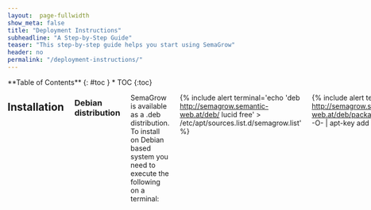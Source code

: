 ```yaml
---
layout:  page-fullwidth
show_meta: false
title: "Deployment Instructions"
subheadline: "A Step-by-Step Guide"
teaser: "This step-by-step guide helps you start using SemaGrow"
header: no
permalink: "/deployment-instructions/"
---
```

<div class="row">
<div class="medium-4 medium-push-8 columns" markdown="1">
<div class="panel radius" markdown="1">
**Table of Contents**
{: #toc }
*  TOC
{:toc}
</div>
</div><!-- /.medium-4.columns -->

<div class="medium-8 medium-pull-4 columns" markdown="1">

## Installation

### Debian distribution

SemaGrow is available as a .deb distribution. To install on Debian based system
you need to execute the following on a terminal:

{% include alert terminal='echo \'deb http://semagrow.semantic-web.at/deb/ lucid free\' > /etc/apt/sources.list.d/semagrow.list' %}

{% include alert terminal='wget -q http://semagrow.semantic-web.at/deb/packages.semagrow.key -O- \| apt-key add -' %}

{% include alert terminal='apt-get update && apt-get install openjdk-7-jdk semagrow' %}

To start the SemaGrow endpoint, issue:

{% include alert terminal='service semagrow start' %}

At this point, the SemaGrow stack should be up and running and the output of the

{% include alert terminal='service semagrow status' %}
{% include alert terminal='[ ok ] SemaGrow Stack is running with pid ****.' %}

To access SemaGrow Stack endpoint through a browser, enter the following
 url: http://<ip>:8080/SemaGrow, where <ip> is the IP of your computer.
 By default, SemaGrow uses the 8080 port

At http://143.233.226.43:8080/SemaGrow you can find a publicly available example
deployment of the SemaGrow stack.

The logs of the SemaGrow stack are found in your computer in the path:
`/var/log/semagrow/`

### WAR file

### Docker image

{% include alert terminal='docker run semagrow/semagrow:latest' %}


### Build from sources

<small markdown="1">[Up to table of contents](#toc)</small>
{: .text-right }


## Configuration

The information that the SemaGrow stack needs regarding the available datasets,
in the form of metadata, is found locally in your computer in the turtle file
metadata.ttl. This file is located at the path:
<samp>/etc/default/semagrow/metadata.ttl</samp>

This file contains all the necessary information regarding the available
datasets that the SemaGrow stack can access in order to get the data the user
requests through SemaGrow using SPARQL queries.
The metadata.ttl file can be modified with a text editor or, ideally, using the
Eleon metadata editor. You can find detailed information on the usage of the
Eleon metadata editor at the Eleon User Guide. Each time you modify the
<samp>metadata.ttl</samp> file you must restart the semagrow service by issuing  

{% include alert terminal='service semagrow restart' %}

Semagrow is a SPARQL endpoint meant to be used by a client
application, but a human-usable Web app is also provided for testing
and monitoring. The Semagrow Web app can be accessed at
<samp>http://localhost:8080/SemaGrow</samp>.
Clicking on the “Sparql” tab presents the SPARQL query environment (Screenshot 1).

By submitting SPARQL queries, one can get relevant results from the datasets
whose metadata information is provided through the <samp>metadata.ttl</samp> file. In our
example, the <samp>metadata.ttl</samp> file[1] contains metadata regarding the AGRIS dataset,
which is an international information system for the agricultural science and
technology.

You can see a simple usage of the SemaGrow stack by submitting the SPARQL query
already filled out in the SPARQL query box:

{% highlight sparql %}
select * {
  ?s ?p ?o
} limit 20
{% endhighlight %}

Simply press the SPARQL button below the box (by pressing the SPARQL button,
SemaGrow executes the query written inside the query box). This will return and
show on screen the first 20 results from AGRIS (Screenshot 2). As can be seen in
the screenshot, the query was successfully executed and the results are shown
on the right side of the page, in JSON format.

The great benefit from using the SemaGrow stack is that by altering the metadata
file, especially by adding metadata of new datasets semantically relevant to the
ones already used, SemaGrow can “understand” the relevance between the datasets
and thus provide an even greater and enriched result set, even by submitting the
same query as before the metadata change.

<small markdown="1">[Up to table of contents](#toc)</small>
{: .text-right }


## My First Example

Let's say one wants to get the agricultural images published between the years
2006 and 2008. The SPARQL query that can provide this result set is
(the metadata file contains information only for the AGRIS dataset and can be
found at [1]):

{% highlight sparql %}
prefix dct: <http://purl.org/dc/terms/>.
prefix xsd: <http://www.w3.org/2001/XMLSchema#>.
select ?s ?a {
   ?s dct:issued ?a.
   ?s dct:type "Image".
   filter(xsd:integer(?a) > 2005).
   filter(xsd:integer(?a) < 2009).
}
{% endhighlight %}

The results showing the title of the publications (published between 2006 and
2008) will be shown on the right side of the page (Screenshot 3).


In order to receive the total number of those publications, we can execute the
following query:

{% highlight sparql %}
prefix dct: <http://purl.org/dc/terms/>.
prefix xsd: <http://www.w3.org/2001/XMLSchema#>.
select (count(?s) as ?no) {
  ?s dct:issued ?a.
  ?s dct:type "Image".
  filter(xsd:integer(?a) > 2005).
  filter(xsd:integer(?a) < 2009).
}
{% endhighlight %}

see Screenshot 4: Counting images published during 2006 – 2008.

As mentioned above, the metadata file can be enriched with new datasets that the
user wants to be available to the SemaGrow stack for accessing and querying. So,
using the Eleon metadata editor, we add a new dataset that contains information
specifically for the year of publication of the publications contained in AGRIS.
The difference is that the new dataset contains a “cleaner” version of the year
of publication, than that of the AGRIS dataset, thus being able to match more
publications to a specific year, and in that way acquiring, by executing the
same query as before, a larger number of results (superset of the previous
result set). After the addition of the new dataset, the articles / publications
are exactly the same as before, only now we got a dataset with “cleaner” dates
matched to those publications. We can confirm that, by executing the same query
as before:

{% highlight sparql %}
prefix dct: <http://purl.org/dc/terms/>.
prefix xsd: <http://www.w3.org/2001/XMLSchema#>.
select (count(?s) AS ?no) where {
  ?s dct:issued ?a.
  ?s dct:type "Image".
  filter(xsd:integer(?a) > 2005).
  filter(xsd:integer(?a) < 2009).
}
{% endhighlight %}

after having replaced the old metadata.ttl file with the one[2] containing new
information for the year_of_publication dataset, the number of results is
greater than the one before.

This is due to the fact that SemaGrow joined the two related datasets and, since
the new dataset can match more triples that satisfy the

```
filter(xsd:integer(?a) > 2005).
filter(xsd:integer(?a) < 2009).
```

triple patterns to publications, it gives back as a result the union of the two
result sets, that now contains the results of the first dataset as well as
additional results from the second dataset, that were not contained in the
first one, because of ambiguous statement of the publication year, as in “10/11/07”.

<small markdown="1">[Up to table of contents](#toc)</small>
{: .text-right }

</div><!-- /.medium-8.columns -->
</div><!-- /.row -->

[1]: https://github.com/semagrow/semagrow-stack-assembly/blob/master/src/resources/docs/metadata.ttl
[2]: https://github.com/semagrow/semagrow-stack-assembly/blob/master/src/resources/docs/metadata-2.ttl

